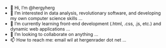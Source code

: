 - 👋 Hi, I’m @hergyherg
- 👀 I’m interested in data analysis, revolutionary software, and developing my own computer science skills ... 
- 🌱 I’m currently learning front-end development (.html, .css, .js, etc.) and dynamic web applications ...
- 💞️ I’m looking to collaborate on anything ...
- 📫 How to reach me: email wil at hergenrader dot net ...

<!---
hergyherg/hergyherg is a ✨ special ✨ repository because its `README.md` (this file) appears on your GitHub profile.
You can click the Preview link to take a look at your changes.
--->
